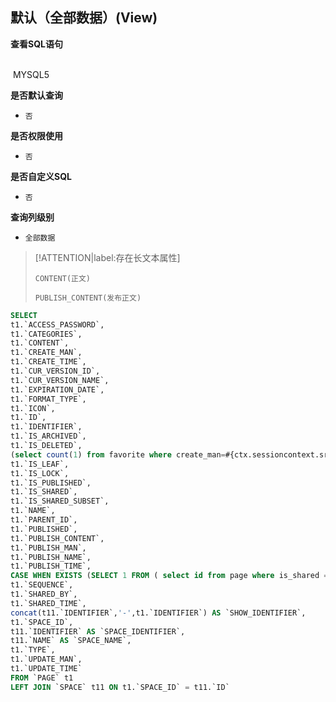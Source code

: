 ## 默认（全部数据）(View) <!-- {docsify-ignore-all} -->



<p class="panel-title"><b>查看SQL语句</b></p>
<br>

<el-row>
&nbsp;<el-tag @click="MYSQL5 = true">MYSQL5</el-tag>
</el-row>

<br>
<p class="panel-title"><b>是否默认查询</b></p>

* `否`

<p class="panel-title"><b>是否权限使用</b></p>

* `否`

<p class="panel-title"><b>是否自定义SQL</b></p>

* `否`

<p class="panel-title"><b>查询列级别</b></p>

* `全部数据`

> [!ATTENTION|label:存在长文本属性]
>
> `CONTENT(正文)`
>
> `PUBLISH_CONTENT(发布正文)`






<el-dialog v-model="MYSQL5" title="MYSQL5">

```sql
SELECT
t1.`ACCESS_PASSWORD`,
t1.`CATEGORIES`,
t1.`CONTENT`,
t1.`CREATE_MAN`,
t1.`CREATE_TIME`,
t1.`CUR_VERSION_ID`,
t1.`CUR_VERSION_NAME`,
t1.`EXPIRATION_DATE`,
t1.`FORMAT_TYPE`,
t1.`ICON`,
t1.`ID`,
t1.`IDENTIFIER`,
t1.`IS_ARCHIVED`,
t1.`IS_DELETED`,
(select count(1) from favorite where create_man=#{ctx.sessioncontext.srfpersonid} and OWNER_ID=t1.`ID` ) AS `IS_FAVORITE`,
t1.`IS_LEAF`,
t1.`IS_LOCK`,
t1.`IS_PUBLISHED`,
t1.`IS_SHARED`,
t1.`IS_SHARED_SUBSET`,
t1.`NAME`,
t1.`PARENT_ID`,
t1.`PUBLISHED`,
t1.`PUBLISH_CONTENT`,
t1.`PUBLISH_MAN`,
t1.`PUBLISH_NAME`,
t1.`PUBLISH_TIME`,
CASE WHEN EXISTS (SELECT 1 FROM ( select id from page where is_shared = '1' ) AS ids WHERE FIND_IN_SET(ids.id, REPLACE(t1.`CATEGORIES`, '/', ','))) THEN 1 ELSE 0 END AS `READ_SHARED`,
t1.`SEQUENCE`,
t1.`SHARED_BY`,
t1.`SHARED_TIME`,
concat(t11.`IDENTIFIER`,'-',t1.`IDENTIFIER`) AS `SHOW_IDENTIFIER`,
t1.`SPACE_ID`,
t11.`IDENTIFIER` AS `SPACE_IDENTIFIER`,
t11.`NAME` AS `SPACE_NAME`,
t1.`TYPE`,
t1.`UPDATE_MAN`,
t1.`UPDATE_TIME`
FROM `PAGE` t1 
LEFT JOIN `SPACE` t11 ON t1.`SPACE_ID` = t11.`ID` 


```

</el-dialog>

<script>
 const { createApp } = Vue
  createApp({
    data() {
      return {
                MYSQL5 : false
        
      }
    },
    methods: {
    }
  }).use(ElementPlus).mount('#app')
</script>